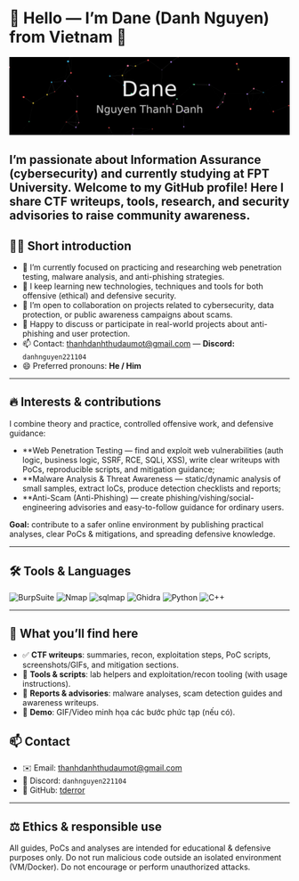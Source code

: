 # 🚀 Hello — I’m Dane (Danh Nguyen) from Vietnam 👋


![Profile](./profile_github.gif)

I’m passionate about Information Assurance (cybersecurity) and currently studying at FPT University. Welcome to my GitHub profile! Here I share CTF writeups, tools, research, and security advisories to raise community awareness.
---

## 👩‍💻 Short introduction
- 🔭 I’m currently focused on practicing and researching web penetration testing, malware analysis, and anti-phishing strategies.
- 🌱 I keep learning new technologies, techniques and tools for both offensive (ethical) and defensive security.
- 👯 I’m open to collaboration on projects related to cybersecurity, data protection, or public awareness campaigns about scams.
- 💬 Happy to discuss or participate in real-world projects about anti-phishing and user protection.
- 📫 Contact: [thanhdanhthudaumot@gmail.com](mailto:thanhdanhthudaumot@gmail.com) — **Discord:** `danhnguyen221104`  
- 😄 Preferred pronouns: **He / Him**

---

## 🔥 Interests & contributions
I combine theory and practice, controlled offensive work, and defensive guidance:

- **Web Penetration Testing — find and exploit web vulnerabilities (auth logic, business logic, SSRF, RCE, SQLi, XSS), write clear writeups with PoCs, reproducible scripts, and mitigation guidance; 
- **Malware Analysis & Threat Awareness — static/dynamic analysis of small samples, extract IoCs, produce detection checklists and reports;
- **Anti-Scam (Anti-Phishing) — create phishing/vishing/social-engineering advisories and easy-to-follow guidance for ordinary users.

**Goal:** contribute to a safer online environment by publishing practical analyses, clear PoCs & mitigations, and spreading defensive knowledge.

---

## 🛠 Tools & Languages
![BurpSuite](https://img.shields.io/badge/-Burp%20Suite-6f42c1?logo=burpsuite&logoColor=white)
![Nmap](https://img.shields.io/badge/-Nmap-ff3b3b?logo=nmap&logoColor=white)
![sqlmap](https://img.shields.io/badge/-sqlmap-2b9348?logo=sqlmap&logoColor=white)
![Ghidra](https://img.shields.io/badge/-Ghidra-0ea5e9?logo=ghidra&logoColor=white)
![Python](https://img.shields.io/badge/-Python-3776AB?logo=python&logoColor=white)
![C++](https://img.shields.io/badge/-C%2B%2B-00599C?logo=c%2B%2B&logoColor=white)

---

## 📂 What you’ll find here
- ✅ **CTF writeups**: summaries, recon, exploitation steps, PoC scripts, screenshots/GIFs, and mitigation sections.
- 🧰 **Tools & scripts**: lab helpers and exploitation/recon tooling (with usage instructions).
- 📰 **Reports & advisories**: malware analyses, scam detection guides and awareness writeups.
- 🎥 **Demo**: GIF/Video minh họa các bước phức tạp (nếu có).




## 📫 Contact
- ✉️ Email: [thanhdanhthudaumot@gmail.com](mailto:thanhdanhthudaumot@gmail.com)  
- 💬 Discord: `danhnguyen221104`  
- 🔗 GitHub: [tderror](https://github.com/tderror)

---

## ⚖️ Ethics & responsible use
All guides, PoCs and analyses are intended for educational & defensive purposes only. Do not run malicious code outside an isolated environment (VM/Docker). Do not encourage or perform unauthorized attacks.
